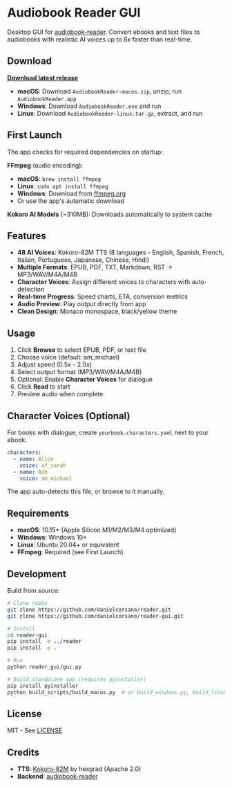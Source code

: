 # Audiobook Reader GUI

Desktop GUI for [audiobook-reader](https://github.com/danielcorsano/reader). Convert ebooks and text files to audiobooks with realistic AI voices up to 8x faster than real-time.

## Download

**[Download latest release](https://github.com/danielcorsano/reader-gui/releases)**

- **macOS**: Download `AudiobookReader-macos.zip`, unzip, run `AudiobookReader.app`
- **Windows**: Download `AudiobookReader.exe` and run
- **Linux**: Download `AudiobookReader-linux.tar.gz`, extract, and run

## First Launch

The app checks for required dependencies on startup:

**FFmpeg** (audio encoding):
- **macOS**: `brew install ffmpeg`
- **Linux**: `sudo apt install ffmpeg`
- **Windows**: Download from [ffmpeg.org](https://ffmpeg.org/download.html)
- Or use the app's automatic download

**Kokoro AI Models** (~310MB): Downloads automatically to system cache

## Features

- **48 AI Voices**: Kokoro-82M TTS (8 languages - English, Spanish, French, Italian, Portuguese, Japanese, Chinese, Hindi)
- **Multiple Formats**: EPUB, PDF, TXT, Markdown, RST → MP3/WAV/M4A/M4B
- **Character Voices**: Assign different voices to characters with auto-detection
- **Real-time Progress**: Speed charts, ETA, conversion metrics
- **Audio Preview**: Play output directly from app
- **Clean Design**: Monaco monospace, black/yellow theme

## Usage

1. Click **Browse** to select EPUB, PDF, or text file
2. Choose voice (default: am_michael)
3. Adjust speed (0.5x - 2.0x)
4. Select output format (MP3/WAV/M4A/M4B)
5. Optional: Enable **Character Voices** for dialogue
6. Click **Read** to start
7. Preview audio when complete

## Character Voices (Optional)

For books with dialogue, create `yourbook.characters.yaml` next to your ebook:

```yaml
characters:
  - name: Alice
    voice: af_sarah
  - name: Bob
    voice: am_michael
```

The app auto-detects this file, or browse to it manually.

## Requirements

- **macOS**: 10.15+ (Apple Silicon M1/M2/M3/M4 optimized)
- **Windows**: Windows 10+
- **Linux**: Ubuntu 20.04+ or equivalent
- **FFmpeg**: Required (see First Launch)

## Development

Build from source:

```bash
# Clone repos
git clone https://github.com/danielcorsano/reader.git
git clone https://github.com/danielcorsano/reader-gui.git

# Install
cd reader-gui
pip install -e ../reader
pip install -e .

# Run
python reader_gui/gui.py

# Build standalone app (requires pyinstaller)
pip install pyinstaller
python build_scripts/build_macos.py  # or build_windows.py, build_linux.py
```

## License

MIT - See [LICENSE](LICENSE)

## Credits

- **TTS**: [Kokoro-82M](https://huggingface.co/hexgrad/Kokoro-82M) by hexgrad (Apache 2.0)
- **Backend**: [audiobook-reader](https://github.com/danielcorsano/reader)
